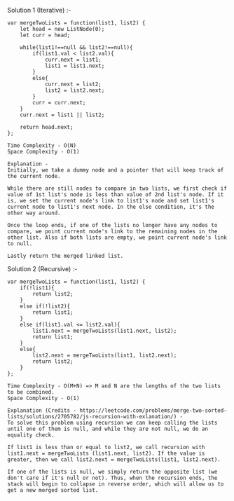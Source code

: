 Solution 1 (Iterative) :-

    var mergeTwoLists = function(list1, list2) {
        let head = new ListNode(0);
        let curr = head;

        while(list1!==null && list2!==null){
            if(list1.val < list2.val){
                curr.next = list1;
                list1 = list1.next;
            }
            else{
                curr.next = list2;
                list2 = list2.next;
            }
            curr = curr.next;
        }
        curr.next = list1 || list2;

        return head.next;
    };

    Time Complexity - O(N)
    Space Complexity - O(1)

    Explanation -
    Initially, we take a dummy node and a pointer that will keep track of the current node.

    While there are still nodes to compare in two lists, we first check if value of 1st list's node is less than value of 2nd list's node. If it is, we set the current node's link to list1's node and set list1's current node to list1's next node. In the else condition, it's the other way around.

    Once the loop ends, if one of the lists no longer have any nodes to compare, we point current node's link to the remaining nodes in the other list. Also if both lists are empty, we point current node's link to null.

    Lastly return the merged linked list.

Solution 2 (Recursive) :-

    var mergeTwoLists = function(list1, list2) {
        if(!list1){
            return list2;
        }
        else if(!list2){
            return list1;
        }
        else if(list1.val <= list2.val){
            list1.next = mergeTwoLists(list1.next, list2);
            return list1;
        }
        else{
            list2.next = mergeTwoLists(list1, list2.next);
            return list2;
        }
    };

    Time Complexity - O(M+N) => M and N are the lengths of the two lists to be combined.
    Space Complexity - O(1)

    Explanation (Credits - https://leetcode.com/problems/merge-two-sorted-lists/solutions/2705782/js-recursion-with-exlanation/) -
    To solve this problem using recursion we can keep calling the lists until one of them is null, and while they are not null, we do an equality check.

    If list1 is less than or equal to list2, we call recursion with list1.next = mergeTwoLists (list1.next, list2). If the value is greater, then we call list2.next = mergeTwoLists(list1, list2.next).

    If one of the lists is null, we simply return the opposite list (we don't care if it's null or not). Thus, when the recursion ends, the stack will begin to collapse in reverse order, which will allow us to get a new merged sorted list.
